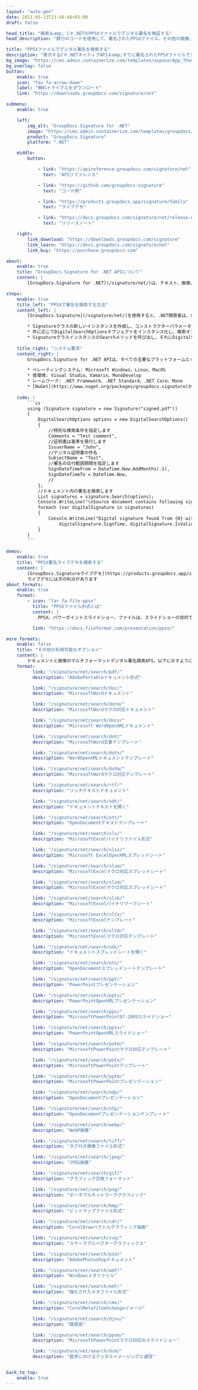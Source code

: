 ```yaml
---
layout: "auto-gen"
date: 2021-05-13T13:40:48+03:00
draft: false

head_title: "検索＆amp; C＃.NETのPPSXファイルでデジタル署名を検証する"
head_description: "数行のコードを使用して、署名されたPPSXファイル、その他の画像、およびドキュメントファイル形式のデジタル署名を検索するC＃.NET API."

title: "PPSXファイルでデジタル署名を検索する"
description: "表示するC＃.NETネイティブAPI＆amp;すでに署名されたPPSXファイルでデジタル署名を検索し、署名証明書を分析します。数行のコードを使用して、ドキュメント内で高度電子署名操作を実行します."
bg_image: "https://cms.admin.containerize.com/templates/aspose/App_Themes/V3/images/bg/header1.png"
bg_overlay: false
button:
    enable: true
    icon: "fas fa-arrow-down"
    label: "無料トライアルをダウンロード"
    link: "https://downloads.groupdocs.com/signature/net"

submenu:
    enable: true

    left:
        img_alt: "GroupDocs.Signature for .NET"
        image: "https://cms.admin.containerize.com/templates/groupdocs/images/product-logos/90x90-noborder/groupdocs-signature-net.png"
        product: "GroupDocs.Signature"
        platform: ".NET"

    middle:
        button:

            - link: "https://apireference.groupdocs.com/signature/net"
              text: "APIリファレンス"

            - link: "https://github.com/groupdocs-signature"
              text: "コード例"

            - link: "https://products.groupdocs.app/signature/family"
              text: "ライブデモ"

            - link: "https://docs.groupdocs.com/signature/net/release-notes"
              text: "リリースノート"

    right:
        link_download: "https://downloads.groupdocs.com/signature"
        link_learn: "https://docs.groupdocs.com/signature/net"
        link_buy: "https://purchase.groupdocs.com"

about:
    enable: true
    title: "GroupDocs.Signature for .NET APIについて"
    content: |
        [GroupDocs.Signature for .NET](/signature/net/)は、テキスト、画像、バーコード、スタンプ、フォームフィールド、QRコード、メタデータなどのさまざまな署名タイプを使用してデジタルドキュメントに電子署名する高度な.NETAPIです。ユーザーは、PDF、Microsoft Word、Excelワークシート、PowerPointプレゼンテーション、Adobe Photoshop、メタファイル、および画像ファイル形式内のデジタル署名をロード、編集、検証、保存、削除、検索、およびプレビューでき、必要に応じて署名プロパティをカスタマイズするための追加サポートがあります。

steps:
    enable: true
    title_left: "PPSXで署名を検索する方法"
    content_left: |
        [GroupDocs.Signature](/signature/net/)を使用すると、.NET開発者は、いくつかの簡単な手順を実装することで、アプリケーション内からPPSXファイルのデジタル署名を簡単に表示および検索できます。

        * Signatureクラスの新しいインスタンスを作成し、コンストラクターパラメーターとしてソースドキュメントパスを渡します。
        * 件に応じてDigitalSearchOptionsオブジェクトをインスタンス化し、検索オプションを指定します。
        * SignatureクラスインスタンスのSearchメソッドを呼び出し、それにDigitalSearchOptionsを渡します。
        
    title_right: "システム要求"
    content_right: |
        GroupDocs.Signature for .NET APIは、すべての主要なプラットフォームとオペレーティングシステムでサポートされています。以下のコードを実行する前に、システムに次の前提条件がインストールされていることを確認してください。

        * ペレーティングシステム: Microsoft Windows、Linux、MacOS
        * 発環境: Visual Studio、Xamarin、MonoDevelop
        * レームワーク: .NET Framework、.NET Standard、.NET Core、Mono
        * [NuGet](https://www.nuget.org/packages/groupdocs.signature)からGroupDocs.Signaturefor.NETの最新バージョンをダウンロードします
        
    code: |
        ```cs
        using (Signature signature = new Signature("signed.pdf"))
        {
            DigitalSearchOptions options = new DigitalSearchOptions()
            {
                //特別な検索条件を指定します
                Comments = "Test comment",
                //証明書は基準を発行します
                IssuerName = "John",
                //デジタル証明書の件名
                SubjectName = "Test",
                //署名の日付範囲期間を指定します
                SignDateTimeFrom = DateTime.Now.AddMonths(-1),
                SignDateTimeTo = DateTime.Now,
                //
            };
            //ドキュメント内の署名を検索します
            List signatures = signature.Search(options);
            Console.WriteLine("\nSource document contains following signatures.");
            foreach (var digitalSignature in signatures)
            {
                Console.WriteLine("Digital signature found from {0} with validation flag {1}. Certificate SN {2}",
                    digitalSignature.SignTime, digitalSignature.IsValid, digitalSignature.Certificate?.SerialNumber);
            }
        }
        ```
        
demos:
    enable: true
    title: "PPSX署名ライブデモを検索する"
    content: |
        [GroupDocs.Signatureライブデモ](https://products.groupdocs.app/signature/family)サイトにアクセスして、PPSXファイルの電子署名を今すぐ追加してください。
        ライブデモには次の利点があります
about_formats:
    enable: true
    format:
        - icon: "far fa-file-ppsx"
          title: "PPSXファイル形式とは"
          content: |
            PPSX、パワーポイントスライドショー、ファイルは、スライドショーの目的でMicrosoftPowerPoint2007以降を使用して作成されます。これは、MicrosoftPowerPoint97-2003バージョンでサポートされていたPPSファイル形式の更新です。 PPSXファイルを別のユーザーと共有して開くと、編集可能モードで開くPPTXファイルとは異なり、PowerPointの表示として起動します。スライドショーの順序は、元のプレゼンテーションと同じです。スライドショー中のPPSXへのプレゼンテーションスライドには、すべてのスライドに画像、音声、その他の埋め込みメディアが付属しています。 PPSXファイル形式の詳細

          link: "https://docs.fileformat.com/presentation/ppsx/"

more_formats:
    enable: false
    title: "その他の利用可能なオプション"
    content: |
        ドキュメントと画像のマルチフォーマットデジタル署名検索API。以下に示すように、いくつかの一般的なファイル形式から署名を検索します。
    format: 
          link: "/signature/net/search/pdf/"
          description: "AdobePortableドキュメント形式"

          link: "/signature/net/search/doc/"
          description: "MicrosoftWordドキュメント"

          link: "/signature/net/search/docm/"
          description: "MicrosoftWordマクロ対応ドキュメント"

          link: "/signature/net/search/docx/"
          description: "Microsoft WordOpenXMLドキュメント"

          link: "/signature/net/search/dot/"
          description: "MicrosoftWord文書テンプレート"

          link: "/signature/net/search/dotx/"
          description: "WordOpenXMLドキュメントテンプレート"

          link: "/signature/net/search/dotm/"
          description: "MicrosoftWordマクロ対応テンプレート"

          link: "/signature/net/search/rtf/"
          description: "リッチテキストドキュメント"

          link: "/signature/net/search/odt/"
          description: "ドキュメントテキストを開く"

          link: "/signature/net/search/ott/"
          description: "OpenDocumentテキストテンプレート"

          link: "/signature/net/search/xls/"
          description: "MicrosoftExcelバイナリファイル形式"

          link: "/signature/net/search/xlsx/"
          description: "Microsoft ExcelOpenXMLスプレッドシート"

          link: "/signature/net/search/xlsm/"
          description: "MicrosoftExcelマクロ対応スプレッドシート"

          link: "/signature/net/search/xlsm/"
          description: "MicrosoftExcelマクロ対応スプレッドシート"

          link: "/signature/net/search/xlsb/"
          description: "MicrosoftExcelバイナリワークシート"

          link: "/signature/net/search/xltx/"
          description: "MicrosoftExcelテンプレート"

          link: "/signature/net/search/xltm/"
          description: "MicrosoftExcelマクロ対応テンプレート"

          link: "/signature/net/search/ods/"
          description: "ドキュメントスプレッドシートを開く"

          link: "/signature/net/search/ots/"
          description: "OpenDocumentスプレッドシートテンプレート"

          link: "/signature/net/search/ppt/"
          description: "PowerPointプレゼンテーション"

          link: "/signature/net/search/pptx/"
          description: "PowerPointOpenXMLプレゼンテーション"

          link: "/signature/net/search/pps/"
          description: "MicrosoftPowerPoint97-2003スライドショー"

          link: "/signature/net/search/ppsx/"
          description: "PowerPointOpenXMLスライドショー"

          link: "/signature/net/search/potm/"
          description: "MicrosoftPowerPointマクロ対応テンプレート"

          link: "/signature/net/search/potx/"
          description: "MicrosoftPowerPointテンプレート"

          link: "/signature/net/search/pptm/"
          description: "MicrosoftPowerPointプレゼンテーション"

          link: "/signature/net/search/odp/"
          description: "OpenDocumentプレゼンテーション"

          link: "/signature/net/search/otp/"
          description: "OpenDocumentプレゼンテーションテンプレート"

          link: "/signature/net/search/webp/"
          description: "WebP画像"

          link: "/signature/net/search/tiff/"
          description: "タグ付き画像ファイル形式"

          link: "/signature/net/search/jpeg/"
          description: "JPEG画像"

          link: "/signature/net/search/gif/"
          description: "グラフィック交換フォーマット"

          link: "/signature/net/search/png/"
          description: "ポータブルネットワークグラフィック"

          link: "/signature/net/search/bmp/"
          description: "ビットマップファイル形式"

          link: "/signature/net/search/cdr/"
          description: "CorelDrawベクトルグラフィック描画"

          link: "/signature/net/search/svg/"
          description: "スケーラブルベクターグラフィックス"

          link: "/signature/net/search/psd/"
          description: "AdobePhotoshopドキュメント"

          link: "/signature/net/search/wmf/"
          description: "Windowsメタファイル"

          link: "/signature/net/search/emf/"
          description: "強化されたメタファイル形式"

          link: "/signature/net/search/cmx/"
          description: "CorelMetafileeXchangeイメージ"

          link: "/signature/net/search/djvu/"
          description: "既視感"

          link: "/signature/net/search/ppsm/"
          description: "MicrosoftPowerPointマクロ対応のスライドショー"

          link: "/signature/net/search/dcm/"
          description: "医学におけるデジタルイメージングと通信"


back_to_top:
    enable: true
---
```

